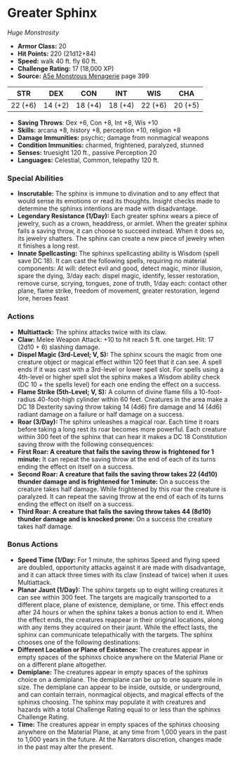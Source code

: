 # Greater Sphinx

*Huge* *Monstrosity*

- **Armor Class:** 20
- **Hit Points:** 220 (21d12+84)
- **Speed:** walk 40 ft. fly 60 ft.
- **Challenge Rating:** 17 (18,000 XP)
- **Source:** [A5e Monstrous Menagerie](https://enpublishingrpg.com/products/level-up-monstrous-menagerie-a5e) page 399

| STR | DEX | CON | INT | WIS | CHA |
| --- | --- | --- | --- | --- | --- |
| 22 (+6) | 14 (+2) | 18 (+4) | 18 (+4) | 22 (+6) | 20 (+5) |

- **Saving Throws**: Dex +6, Con +8, Int +8, Wis +10
- **Skills:** arcana +8, history +8, perception +10, religion +8
- **Damage Immunities:** psychic; damage from nonmagical weapons
- **Condition Immunities:** charmed, frightened, paralyzed, stunned
- **Senses:** truesight 120 ft., passive Perception 20
- **Languages:** Celestial, Common, telepathy 120 ft.

### Special Abilities

- **Inscrutable:** The sphinx is immune to divination and to any effect that would sense its emotions or read its thoughts. Insight checks made to determine the sphinxs intentions are made with disadvantage.
- **Legendary Resistance (1/Day):** Each greater sphinx wears a piece of jewelry, such as a crown, headdress, or armlet. When the greater sphinx fails a saving throw, it can choose to succeed instead. When it does so, its jewelry shatters. The sphinx can create a new piece of jewelry when it finishes a long rest.
- **Innate Spellcasting:** The sphinxs spellcasting ability is Wisdom (spell save DC 18). It can cast the following spells, requiring no material components: At will: detect evil and good, detect magic, minor illusion, spare the dying, 3/day each: dispel magic, identify, lesser restoration, remove curse, scrying, tongues, zone of truth, 1/day each: contact other plane, flame strike, freedom of movement, greater restoration, legend lore, heroes feast

### Actions

- **Multiattack:** The sphinx attacks twice with its claw.
- **Claw:** Melee Weapon Attack: +10 to hit  reach 5 ft.  one target. Hit: 17 (2d10 + 6) slashing damage.
- **Dispel Magic (3rd-Level; V, S):** The sphinx scours the magic from one creature  object  or magical effect within 120 feet that it can see. A spell ends if it was cast with a 3rd-level or lower spell slot. For spells using a 4th-level or higher spell slot  the sphinx makes a Wisdom ability check (DC 10 + the spells level) for each one  ending the effect on a success.
- **Flame Strike (5th-Level; V, S):** A column of divine flame fills a 10-foot-radius  40-foot-high cylinder within 60 feet. Creatures in the area make a DC 18 Dexterity saving throw  taking 14 (4d6) fire damage and 14 (4d6) radiant damage on a failure or half damage on a success.
- **Roar (3/Day):** The sphinx unleashes a magical roar. Each time it roars before taking a long rest  its roar becomes more powerful. Each creature within 300 feet of the sphinx that can hear it makes a DC 18 Constitution saving throw with the following consequences:
- **First Roar: A creature that fails the saving throw is frightened for 1 minute:** It can repeat the saving throw at the end of each of its turns  ending the effect on itself on a success.
- **Second Roar: A creature that fails the saving throw takes 22 (4d10) thunder damage and is frightened for 1 minute:** On a success  the creature takes half damage. While frightened by this roar  the creature is paralyzed. It can repeat the saving throw at the end of each of its turns  ending the effect on itself on a success.
- **Third Roar: A creature that fails the saving throw takes 44 (8d10) thunder damage and is knocked prone:** On a success  the creature takes half damage.

### Bonus Actions

- **Speed Time (1/Day:** For 1 minute, the sphinxs Speed and flying speed are doubled, opportunity attacks against it are made with disadvantage, and it can attack three times with its claw (instead of twice) when it uses Multiattack.
- **Planar Jaunt (1/Day):** The sphinx targets up to eight willing creatures it can see within 300 feet. The targets are magically transported to a different place, plane of existence, demiplane, or time. This effect ends after 24 hours or when the sphinx takes a bonus action to end it. When the effect ends, the creatures reappear in their original locations, along with any items they acquired on their jaunt. While the effect lasts, the sphinx can communicate telepathically with the targets. The sphinx chooses one of the following destinations:
- **Different Location or Plane of Existence:** The creatures appear in empty spaces of the sphinxs choice anywhere on the Material Plane or on a different plane altogether.
- **Demiplane:** The creatures appear in empty spaces of the sphinxs choice on a demiplane. The demiplane can be up to one square mile in size. The demiplane can appear to be inside, outside, or underground, and can contain terrain, nonmagical objects, and magical effects of the sphinxs choosing. The sphinx may populate it with creatures and hazards with a total Challenge Rating equal to or less than the sphinxs Challenge Rating.
- **Time:** The creatures appear in empty spaces of the sphinxs choosing anywhere on the Material Plane, at any time from 1,000 years in the past to 1,000 years in the future. At the Narrators discretion, changes made in the past may alter the present.


